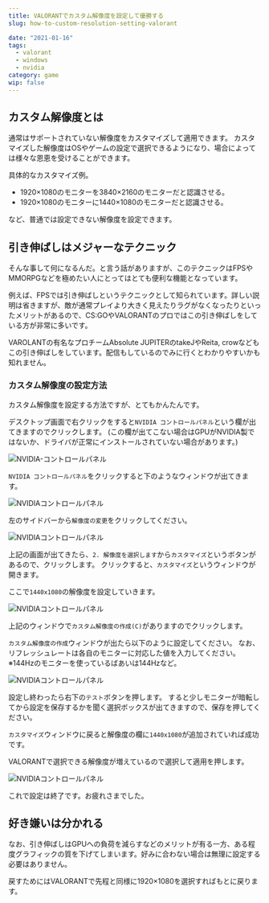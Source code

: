 ```yaml
---
title: VALORANTでカスタム解像度を設定して優勝する
slug: how-to-custom-resolution-setting-valorant

date: "2021-01-16"
tags:
  - valorant
  - windows
  - nvidia
category: game
wip: false
---
```


## カスタム解像度とは

通常はサポートされていない解像度をカスタマイズして適用できます。
カスタマイズした解像度はOSやゲームの設定で選択できるようになり、場合によっては様々な恩恵を受けることができます。


具体的なカスタマイズ例。

- 1920×1080のモニターを3840×2160のモニターだと認識させる。
- 1920×1080のモニターに1440×1080のモニターだと認識させる。

など、普通では設定できない解像度を設定できます。

## 引き伸ばしはメジャーなテクニック

そんな事して何になるんだ。と言う話がありますが、このテクニックはFPSやMMORPGなどを極めたい人にとってはとても便利な機能となっています。

例えば、FPSでは引き伸ばしというテクニックとして知られています。詳しい説明は省きますが、敵が通常プレイより大きく見えたりラグがなくなったりといったメリットがあるので、CS:GOやVALORANTのプロではこの引き伸ばしをしている方が非常に多いです。

VAROLANTの有名なプロチームAbsolute JUPITERのtakeJやReita, crowなどもこの引き伸ばしをしています。配信もしているのでみに行くとわかりやすいかも知れません。

### カスタム解像度の設定方法

カスタム解像度を設定する方法ですが、とてもかんたんです。


デスクトップ画面で右クリックをすると`NVIDIA コントロールパネル`という欄が出てきますのでクリックします。
(この欄が出てこない場合はGPUがNVIDIA製ではないか、ドライバが正常にインストールされていない場合があります。)

![NVIDIA-コントロールパネル](https://i.gyazo.com/98156b0659c6dd256f3d15a94f35bd82.png)

`NVIDIA コントロールパネル`をクリックすると下のようなウィンドウが出てきます。

![NVIDIAコントロールパネル](https://i.gyazo.com/48d1efd5b260c75b7f13c7b8cc244a9b.png)

左のサイドバーから`解像度の変更`をクリックしてください。

![NVIDIAコントロールパネル](https://gyazo.com/e5fa6fb5e01f88a2e76fccc106b4cedb.png)

上記の画面が出てきたら、`2. 解像度を選択します`から`カスタマイズ`というボタンがあるので、クリックします。
クリックすると、`カスタマイズ`というウィンドウが開きます。

ここで`1440x1080`の解像度を設定していきます。

![NVIDIAコントロールパネル](https://i.gyazo.com/78298730745e76733f29316d56f06423.png)

上記のウィンドウで`カスタム解像度の作成(C)`がありますのでクリックします。

`カスタム解像度の作成`ウィンドウが出たら以下のように設定してください。
なお、リフレッシュレートは各自のモニターに対応した値を入力してください。
※144Hzのモニターを使っているばあいは144Hzなど。

![NVIDIAコントロールパネル](https://i.gyazo.com/182eac8c85e1de82bc2046e29815c81a.png)

設定し終わったら右下の`テスト`ボタンを押します。
すると少しモニターが暗転してから設定を保存するかを聞く選択ボックスが出てきますので、保存を押してください。

`カスタマイズ`ウィンドウに戻ると解像度の欄に`1440x1080`が追加されていれば成功です。

VALORANTで選択できる解像度が増えているので選択して適用を押します。

![NVIDIAコントロールパネル](https://i.gyazo.com/200f405c01191a52f12dc2aecea56053.png)


これで設定は終了です。お疲れさまでした。

## 好き嫌いは分かれる

なお、引き伸ばしはGPUへの負荷を減らすなどのメリットが有る一方、ある程度グラフィックの質を下げてしまいます。好みに合わない場合は無理に設定する必要はありません。

戻すためにはVALORANTで先程と同様に1920×1080を選択すればもとに戻ります。